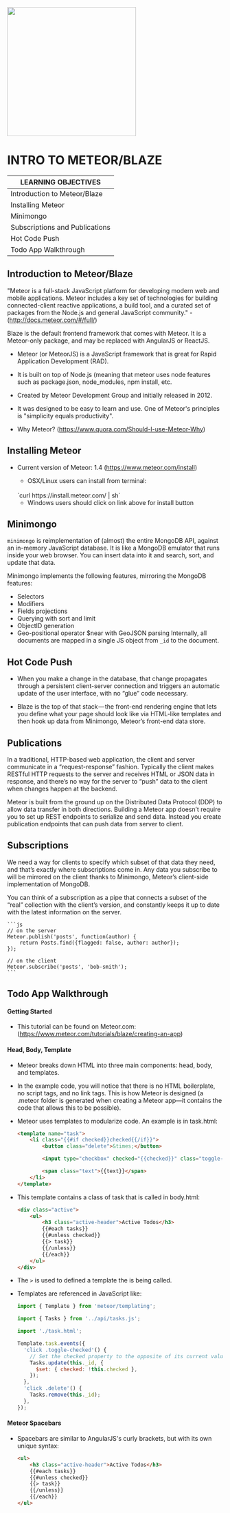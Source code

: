 <img src="https://d14xs1qewsqjcd.cloudfront.net/assets/og-image-logo.png" width="300">

# INTRO TO METEOR/BLAZE

| LEARNING OBJECTIVES |
|---|
| Introduction to Meteor/Blaze |
| Installing Meteor |
| Minimongo |
| Subscriptions and Publications |
| Hot Code Push |
| Todo App Walkthrough |

## Introduction to Meteor/Blaze

"Meteor is a full-stack JavaScript platform for developing modern web and mobile applications. Meteor includes a key set of technologies for building connected-client reactive applications, a build tool, and a curated set of packages from the Node.js and general JavaScript community." - (http://docs.meteor.com/#/full/)

Blaze is the default frontend framework that comes with Meteor. It is a Meteor-only package, and may be replaced with AngularJS or ReactJS.

- Meteor (or MeteorJS) is a JavaScript framework that is great for Rapid Application Development (RAD).

- It is built on top of Node.js (meaning that meteor uses node features such as package.json, node_modules, npm install, etc. 	

- Created by Meteor Development Group and initially released in 2012.

- It was designed to be easy to learn and use. One of Meteor's principles is "simplicity equals productivity".

- Why Meteor? (https://www.quora.com/Should-I-use-Meteor-Why)

## Installing Meteor

- Current version of Meteor: 1.4 (https://www.meteor.com/install)

	- OSX/Linux users can install from terminal:
	<br>
	`curl https://install.meteor.com/ | sh`

	- Windows users should click on link above for install button


## Minimongo

`minimongo` is reimplementation of (almost) the entire MongoDB API, against an in-memory JavaScript database. It is like a MongoDB emulator that runs inside your web browser. You can insert data into it and search, sort, and update that data.

Minimongo implements the following features, mirroring the MongoDB features:
* Selectors
* Modifiers
* Fields projections
* Querying with sort and limit
* ObjectID generation
* Geo-positional operator $near with GeoJSON parsing
Internally, all documents are mapped in a single JS object from `_id` to the document.

## Hot Code Push

- When you make a change in the database, that change propagates through a persistent client-server connection and triggers an automatic update of the user interface, with no “glue” code necessary.

- Blaze is the top of that stack — the front-end rendering engine that lets you define what your page should look like via HTML-like templates and then hook up data from Minimongo, Meteor’s front-end data store.

## Publications

In a traditional, HTTP-based web application, the client and server communicate in a “request-response” fashion. Typically the client makes RESTful HTTP requests to the server and receives HTML or JSON data in response, and there’s no way for the server to “push” data to the client when changes happen at the backend.

Meteor is built from the ground up on the Distributed Data Protocol (DDP) to allow data transfer in both directions. Building a Meteor app doesn’t require you to set up REST endpoints to serialize and send data. Instead you create publication endpoints that can push data from server to client.

## Subscriptions

We need a way for clients to specify which subset of that data they need, and that’s exactly where subscriptions come in.
Any data you subscribe to will be mirrored on the client thanks to Minimongo, Meteor’s client-side implementation of MongoDB.

You can think of a subscription as a pipe that connects a subset of the “real” collection with the client’s version, and constantly keeps it up to date with the latest information on the server.

	```js
	// on the server
	Meteor.publish('posts', function(author) {
		return Posts.find({flagged: false, author: author});
	});

	// on the client
	Meteor.subscribe('posts', 'bob-smith');
	```
## Todo App Walkthrough

#### Getting Started

- This tutorial can be found on Meteor.com: (https://www.meteor.com/tutorials/blaze/creating-an-app)

#### Head, Body, Template

- Meteor breaks down HTML into three main components: head, body, and templates.

- In the example code, you will notice that there is no HTML boilerplate, no script tags, and no link tags. This is how Meteor is designed (a .meteor folder is generated when creating a Meteor app—it contains the code that allows this to be possible).

- Meteor uses templates to modularize code. An example is in task.html:

	```html
	<template name="task">
		<li class="{{#if checked}}checked{{/if}}">
			<button class="delete">&times;</button>

			<input type="checkbox" checked="{{checked}}" class="toggle-checked" />

			<span class="text">{{text}}</span>
		</li>
	</template>
	```
- This template contains a class of task that is called in body.html:

	```html
	<div class="active">
		<ul>
			<h3 class="active-header">Active Todos</h3>
			{{#each tasks}}
			{{#unless checked}}
			{{> task}}
			{{/unless}}
			{{/each}}
		</ul>
	</div>
	```
- The `>` is used to defined a template the is being called.
- Templates are referenced in JavaScript like:

	```js
	import { Template } from 'meteor/templating';

	import { Tasks } from '../api/tasks.js';

	import './task.html';

	Template.task.events({
	  'click .toggle-checked'() {
	    // Set the checked property to the opposite of its current value
	    Tasks.update(this._id, {
	      $set: { checked: !this.checked },
	    });
	  },
	  'click .delete'() {
	    Tasks.remove(this._id);
	  },
	});
	```

#### Meteor Spacebars

- Spacebars are similar to AngularJS's curly brackets, but with its own unique syntax:

	```html
	<ul>
		<h3 class="active-header">Active Todos</h3>
		{{#each tasks}}
		{{#unless checked}}
		{{> task}}
		{{/unless}}
		{{/each}}
	</ul>
	```
